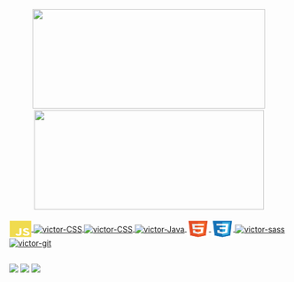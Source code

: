 

<div align="center">
    <a href="https://github.com/Victorlima1488">
    <img height="180em" width="420px" src="https://github-readme-stats.vercel.app/api?username=victorlima1488&show_icons=true&theme=dark&include_all_commits=true&count_private=true"/>
    <img height="180em" width="415px" src="https://github-readme-stats.vercel.app/api/top-langs/?username=victorlima1488&layout=compact&langs_count=7&theme=dark"/>
  </div> 
   <div style="display: inline_block"><br>
    <img align="center" alt="victor-Js" height="30" width="40" src="https://raw.githubusercontent.com/devicons/devicon/master/icons/javascript/javascript-plain.svg">
    <img align="center" alt="victor-CSS" height="30" width="40" src="https://cdn.jsdelivr.net/gh/devicons/devicon/icons/typescript/typescript-original.svg" />  
    <img align="center" alt="victor-CSS" height="30" width="40" src="https://cdn.jsdelivr.net/gh/devicons/devicon/icons/react/react-original.svg" />
    <img align="center" alt="victor-Java" height="30" width="40" src="https://cdn.jsdelivr.net/gh/devicons/devicon/icons/java/java-original.svg" />
    <img align="center" alt="victor-HTML" height="30" width="40" src="https://raw.githubusercontent.com/devicons/devicon/master/icons/html5/html5-original.svg">
    <img align="center" alt="victor-CSS" height="30" width="40" src="https://raw.githubusercontent.com/devicons/devicon/master/icons/css3/css3-original.svg">
    <img align="center" alt="victor-sass" height="30" width="40" src="https://cdn.jsdelivr.net/gh/devicons/devicon/icons/sass/sass-original.svg" />
    <img align="center" alt="victor-git" height="30" width="40" src="https://cdn.jsdelivr.net/gh/devicons/devicon/icons/git/git-original.svg" />
  </div>
    
   ##
   
  <div> 
    <a href = "mailto:victorlima.softwaredeveloper@gmail.com"><img src="https://img.shields.io/badge/-Gmail-%23333?style=for-the-badge&logo=gmail&logoColor=white" target="_blank"></a>
    <a href="https://www.linkedin.com/in/victor-lima-675948244/" target="_blank"><img src="https://img.shields.io/badge/-LinkedIn-%230077B5?style=for-the-badge&logo=linkedin&logoColor=white" target="_blank"></a> 
<a href="https://discord.com/channels/@me"><img src="https://img.shields.io/badge/Discord-7289DA?style=for-the-badge&logo=discord&logoColor=white" target="_blank"></a>
    
  </div>
